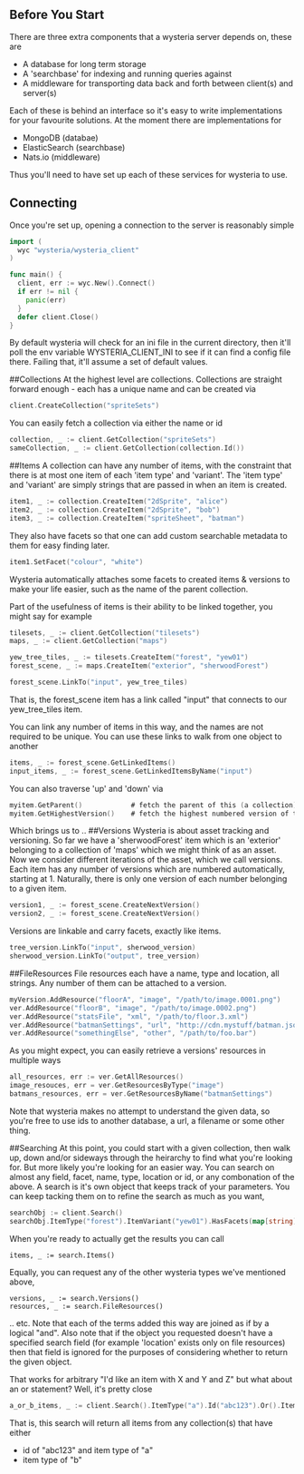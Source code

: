 ## Before You Start

There are three extra components that a wysteria server depends on, these are
- A database for long term storage
- A 'searchbase' for indexing and running queries against
- A middleware for transporting data back and forth between client(s) and server(s)

Each of these is behind an interface so it's easy to write implementations for your favourite solutions. At the moment there are implementations for 
- MongoDB (databae)
- ElasticSearch (searchbase)
- Nats.io (middleware)

Thus you'll need to have set up each of these services for wysteria to use.

## Connecting
Once you're set up, opening a connection to the server is reasonably simple
```Go
import (       
  wyc "wysteria/wysteria_client"
)

func main() {
  client, err := wyc.New().Connect()
  if err != nil {       
    panic(err)
  }
  defer client.Close()
}
```
By default wysteria will check for an ini file in the current directory, then it'll poll the env variable WYSTERIA_CLIENT_INI to see if it can find a config file there. Failing that, it'll assume a set of default values.

##Collections
At the highest level are collections. Collections are straight forward enough - each has a unique name and can be created via

```Go
client.CreateCollection("spriteSets")
```

You can easily fetch a collection via either the name or id
```Go
collection, _ := client.GetCollection("spriteSets")
sameCollection, _ := client.GetCollection(collection.Id())
```

##Items
A collection can have any number of items, with the constraint that there is at most one item of each 'item type' and 'variant'.
The 'item type' and 'variant' are simply strings that are passed in when an item is created. 
```Go
item1, _ := collection.CreateItem("2dSprite", "alice")
item2, _ := collection.CreateItem("2dSprite", "bob")
item3, _ := collection.CreateItem("spriteSheet", "batman")
```
They also have facets so that one can add custom searchable metadata to them for easy finding later. 
```Go
item1.SetFacet("colour", "white")
```
Wysteria automatically attaches some facets to created items & versions to make your life easier, such as the name of the parent collection.

Part of the usefulness of items is their ability to be linked together, you might say for example
```Go
tilesets, _ := client.GetCollection("tilesets")
maps, _ := client.GetCollection("maps")

yew_tree_tiles, _ := tilesets.CreateItem("forest", "yew01")
forest_scene, _ := maps.CreateItem("exterior", "sherwoodForest")

forest_scene.LinkTo("input", yew_tree_tiles)
```
That is, the forest_scene item has a link called "input" that connects to our yew_tree_tiles item.

You can link any number of items in this way, and the names are not required to be unique. You can use these links to walk from one object to another 
```Go
items, _ := forest_scene.GetLinkedItems() 
input_items, _ := forest_scene.GetLinkedItemsByName("input")
```

You can also traverse 'up' and 'down' via 
```Go
myitem.GetParent()            # fetch the parent of this (a collection)
myitem.GetHighestVersion()    # fetch the highest numbered version of this item
```

Which brings us to ..
##Versions
Wysteria is about asset tracking and versioning. So far we have a 'sherwoodForest' item which is an 'exterior' belonging to a collection of 'maps' which we might think of as an asset. 
Now we consider different iterations of the asset, which we call versions. Each item has any number of versions which are numbered automatically, starting at 1. Naturally, there is only one version of each number belonging to a given item.

```Go
version1, _ := forest_scene.CreateNextVersion()
version2, _ := forest_scene.CreateNextVersion()
```
Versions are linkable and carry facets, exactly like items.

```Go
tree_version.LinkTo("input", sherwood_version)
sherwood_version.LinkTo("output", tree_version)
```

##FileResources
File resources each have a name, type and location, all strings. Any number of them can be attached to a version. 
```Go
myVersion.AddResource("floorA", "image", "/path/to/image.0001.png")
ver.AddResource("floorB", "image", "/path/to/image.0002.png")
ver.AddResource("statsFile", "xml", "/path/to/floor.3.xml")
ver.AddResource("batmanSettings", "url", "http://cdn.mystuff/batman.json")
ver.AddResource("somethingElse", "other", "/path/to/foo.bar")
```

As you might expect, you can easily retrieve a versions' resources in multiple ways
```Go
all_resources, err := ver.GetAllResources()
image_resouces, err = ver.GetResourcesByType("image")
batmans_resources, err = ver.GetResourcesByName("batmanSettings")
```
Note that wysteria makes no attempt to understand the given data, so you're free to use ids to another database, a url, a filename or some other thing.

##Searching
At this point, you could start with a given collection, then walk up, down and/or sideways through the heirarchy to find what you're looking for. But more likely you're looking for an easier way. You can search on almost any field, facet, name, type, location or id, or any combonation of the above.
A search is it's own object that keeps track of your parameters. You can keep tacking them on to refine the search as much as you want,
```Go
searchObj := client.Search()
searchObj.ItemType("forest").ItemVariant("yew01").HasFacets(map[string]string{"foo": "bar"})
```
When you're ready to actually get the results you can call
```
items, _ := search.Items()
```
Equally, you can request any of the other wysteria types we've mentioned above, 
```
versions, _ := search.Versions()
resources, _ := search.FileResources()
```
.. etc. Note that each of the terms added this way are joined as if by a logical "and". Also note that if the object you requested doesn't have a specified search field (for example 'location' exists only on file resources) then that field is ignored for the purposes of considering whether to return the given object.

That works for arbitrary "I'd like an item with X and Y and Z" but what about an or statement? Well, it's pretty close
```Go
a_or_b_items, _ := client.Search().ItemType("a").Id("abc123").Or().ItemType("b").Items()
```
That is, this search will return all items from any collection(s) that have either
- id of "abc123" and item type of "a"
- item type of "b"
